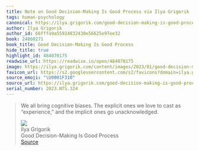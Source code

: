 ```yaml
---
title: Note on Good Decision-Making Is Good Process via Ilya Grigorik
tags: human-psychology
canonical: https://ilya.grigorik.com/good-decision-making-is-good-process-used-intentionally/
author: Ilya Grigorik
author_id: 66fffa9a55924832430e56625e97ee32
book: 24860271
book_title: Good Decision-Making Is Good Process
hide_title: true
highlight_id: 484070175
readwise_url: https://readwise.io/open/484070175
image: https://ilya.grigorik.com/content/images/2023/01/good-decision-making-is-good-process-final.jpg
favicon_url: https://s2.googleusercontent.com/s2/favicons?domain=ilya.grigorik.com
source_emoji: "\U0001F310"
source_url: https://ilya.grigorik.com/good-decision-making-is-good-process-used-intentionally/#:~:text=We%20all%20bring,ones%20go%20unacknowledged.
serial_number: 2023.NTS.324
---
```

> We all bring cognitive biases. The explicit ones we love to cast as “experience,” and the implicit ones go unacknowledged.
> <div class="quoteback-footer"><div class="quoteback-avatar"><img class="mini-favicon" src="https://s2.googleusercontent.com/s2/favicons?domain=ilya.grigorik.com"></div><div class="quoteback-metadata"><div class="metadata-inner"><span style="display:none">FROM:</span><div aria-label="Ilya Grigorik" class="quoteback-author"> Ilya Grigorik</div><div aria-label="Good Decision-Making Is Good Process" class="quoteback-title"> Good Decision-Making Is Good Process</div></div></div><div class="quoteback-backlink"><a target="_blank" aria-label="go to the full text of this quotation" rel="noopener" href="https://ilya.grigorik.com/good-decision-making-is-good-process-used-intentionally/#:~:text=We%20all%20bring,ones%20go%20unacknowledged." class="quoteback-arrow"> Source</a></div></div>